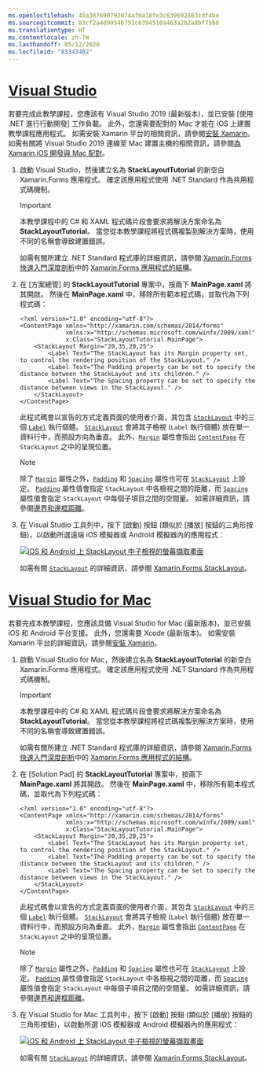 ```yaml
---
ms.openlocfilehash: 45a387690792074af6a18fe3c639692863cdf4be
ms.sourcegitcommit: 83cf2a4d99546751c6394510a463a2b2a8bf75b8
ms.translationtype: HT
ms.contentlocale: zh-TW
ms.lasthandoff: 05/12/2020
ms.locfileid: "83343402"
---
```

# <a name="visual-studio"></a>[Visual Studio](#tab/vswin)

若要完成此教學課程，您應該有 Visual Studio 2019 (最新版本)，並已安裝 [使用 .NET 進行行動開發]  工作負載。 此外，您還需要配對的 Mac 才能在 iOS 上建置教學課程應用程式。 如需安裝 Xamarin 平台的相關資訊，請參閱[安裝 Xamarin](~/get-started/installation/index.md)。 如需有關將 Visual Studio 2019 連線至 Mac 建置主機的相關資訊，請參閱[為 Xamarin.iOS 開發與 Mac 配對](~/ios/get-started/installation/windows/connecting-to-mac/index.md)。

1. 啟動 Visual Studio，然後建立名為 **StackLayoutTutorial** 的新空白 Xamarin.Forms 應用程式。 確定該應用程式使用 .NET Standard 作為共用程式碼機制。

    > [!IMPORTANT]
    > 本教學課程中的 C# 和 XAML 程式碼片段會要求將解決方案命名為 **StackLayoutTutorial**。 當您從本教學課程將程式碼複製到解決方案時，使用不同的名稱會導致建置錯誤。

    如需有關所建立 .NET Standard 程式庫的詳細資訊，請參閱 [Xamarin.Forms 快速入門深度剖析](~/get-started/quickstarts/deepdive.md)中的 [Xamarin.Forms 應用程式的結構](~/get-started/quickstarts/deepdive.md#anatomy-of-a-xamarinforms-application)。

1. 在 [方案總管]  的 **StackLayoutTutorial** 專案中，按兩下 **MainPage.xaml** 將其開啟。 然後在 **MainPage.xaml** 中，移除所有範本程式碼，並取代為下列程式碼：

    ```xaml
    <?xml version="1.0" encoding="utf-8"?>
    <ContentPage xmlns="http://xamarin.com/schemas/2014/forms"
                 xmlns:x="http://schemas.microsoft.com/winfx/2009/xaml"
                 x:Class="StackLayoutTutorial.MainPage">
        <StackLayout Margin="20,35,20,25">
            <Label Text="The StackLayout has its Margin property set, to control the rendering position of the StackLayout." />
            <Label Text="The Padding property can be set to specify the distance between the StackLayout and its children." />
            <Label Text="The Spacing property can be set to specify the distance between views in the StackLayout." />
        </StackLayout>
    </ContentPage>
    ```

    此程式碼會以宣告的方式定義頁面的使用者介面，其包含 [`StackLayout`](xref:Xamarin.Forms.StackLayout) 中的三個 [`Label`](xref:Xamarin.Forms.Label) 執行個體。 [`StackLayout`](xref:Xamarin.Forms.StackLayout) 會將其子檢視 (`Label` 執行個體) 放在單一資料行中，而預設方向為垂直。 此外，[`Margin`](xref:Xamarin.Forms.View.Margin) 屬性會指出 [`ContentPage`](xref:Xamarin.Forms.ContentPage) 在 `StackLayout` 之中的呈現位置。

    > [!NOTE]
    > 除了 [`Margin`](xref:Xamarin.Forms.View.Margin) 屬性之外，[`Padding`](xref:Xamarin.Forms.Layout.Padding) 和 [`Spacing`](xref:Xamarin.Forms.StackLayout.Spacing) 屬性也可在 [`StackLayout`](xref:Xamarin.Forms.StackLayout) 上設定。 [`Padding`](xref:Xamarin.Forms.Layout.Padding) 屬性值會指定 `StackLayout` 中各檢視之間的距離，而 [`Spacing`](xref:Xamarin.Forms.StackLayout.Spacing) 屬性值會指定 `StackLayout` 中每個子項目之間的空間量。 如需詳細資訊，請參閱[邊界和邊框距離](~/xamarin-forms/user-interface/layouts/margin-and-padding.md)。

1. 在 Visual Studio 工具列中，按下 [啟動]  按鈕 (類似於 [播放] 按鈕的三角形按鈕)，以啟動所選遠端 iOS 模擬器或 Android 模擬器內的應用程式：

    [![iOS 和 Android 上 StackLayout 中子檢視的螢幕擷取畫面](../images/create-stacklayout.png "包含標籤執行個體的 StackLayout")](../images/create-stacklayout-large.png#lightbox "包含標籤執行個體的 StackLayout")

    如需有關 [`StackLayout`](xref:Xamarin.Forms.StackLayout) 的詳細資訊，請參閱 [Xamarin.Forms StackLayout](~/xamarin-forms/user-interface/layouts/stacklayout.md)。

# <a name="visual-studio-for-mac"></a>[Visual Studio for Mac](#tab/vsmac)

若要完成本教學課程，您應該具備 Visual Studio for Mac (最新版本)，並已安裝 iOS 和 Android 平台支援。 此外，您還需要 Xcode (最新版本)。 如需安裝 Xamarin 平台的詳細資訊，請參閱[安裝 Xamarin](~/get-started/installation/index.md)。

1. 啟動 Visual Studio for Mac，然後建立名為 **StackLayoutTutorial** 的新空白 Xamarin.Forms 應用程式。 確定該應用程式使用 .NET Standard 作為共用程式碼機制。

    > [!IMPORTANT]
    > 本教學課程中的 C# 和 XAML 程式碼片段會要求將解決方案命名為 **StackLayoutTutorial**。 當您從本教學課程將程式碼複製到解決方案時，使用不同的名稱會導致建置錯誤。

    如需有關所建立 .NET Standard 程式庫的詳細資訊，請參閱 [Xamarin.Forms 快速入門深度剖析](~/get-started/first-app/index.md)中的 [Xamarin.Forms 應用程式的結構](~/get-started/first-app/index.md)。

1. 在 [Solution Pad]  的 **StackLayoutTutorial** 專案中，按兩下 **MainPage.xaml** 將其開啟。 然後在 **MainPage.xaml** 中，移除所有範本程式碼，並取代為下列程式碼：

    ```xaml
    <?xml version="1.0" encoding="utf-8"?>
    <ContentPage xmlns="http://xamarin.com/schemas/2014/forms"
                 xmlns:x="http://schemas.microsoft.com/winfx/2009/xaml"
                 x:Class="StackLayoutTutorial.MainPage">
        <StackLayout Margin="20,35,20,25">
            <Label Text="The StackLayout has its Margin property set, to control the rendering position of the StackLayout." />
            <Label Text="The Padding property can be set to specify the distance between the StackLayout and its children." />
            <Label Text="The Spacing property can be set to specify the distance between views in the StackLayout." />
        </StackLayout>
    </ContentPage>
    ```

    此程式碼會以宣告的方式定義頁面的使用者介面，其包含 [`StackLayout`](xref:Xamarin.Forms.StackLayout) 中的三個 [`Label`](xref:Xamarin.Forms.Label) 執行個體。 [`StackLayout`](xref:Xamarin.Forms.StackLayout) 會將其子檢視 (`Label` 執行個體) 放在單一資料行中，而預設方向為垂直。 此外，[`Margin`](xref:Xamarin.Forms.View.Margin) 屬性會指出 [`ContentPage`](xref:Xamarin.Forms.ContentPage) 在 `StackLayout` 之中的呈現位置。

    > [!NOTE]
    > 除了 [`Margin`](xref:Xamarin.Forms.View.Margin) 屬性之外，[`Padding`](xref:Xamarin.Forms.Layout.Padding) 和 [`Spacing`](xref:Xamarin.Forms.StackLayout.Spacing) 屬性也可在 [`StackLayout`](xref:Xamarin.Forms.StackLayout) 上設定。 [`Padding`](xref:Xamarin.Forms.Layout.Padding) 屬性值會指定 `StackLayout` 中各檢視之間的距離，而 [`Spacing`](xref:Xamarin.Forms.StackLayout.Spacing) 屬性值會指定 `StackLayout` 中每個子項目之間的空間量。 如需詳細資訊，請參閱[邊界和邊框距離](~/xamarin-forms/user-interface/layouts/margin-and-padding.md)。

1. 在 Visual Studio for Mac 工具列中，按下 [啟動]  按鈕 (類似於 [播放] 按鈕的三角形按鈕)，以啟動所選 iOS 模擬器或 Android 模擬器內的應用程式：

    [![iOS 和 Android 上 StackLayout 中子檢視的螢幕擷取畫面](../images/create-stacklayout.png "包含標籤執行個體的 StackLayout")](../images/create-stacklayout-large.png#lightbox "包含標籤執行個體的 StackLayout")

    如需有關 [`StackLayout`](xref:Xamarin.Forms.StackLayout) 的詳細資訊，請參閱 [Xamarin.Forms StackLayout](~/xamarin-forms/user-interface/layouts/stacklayout.md)。
